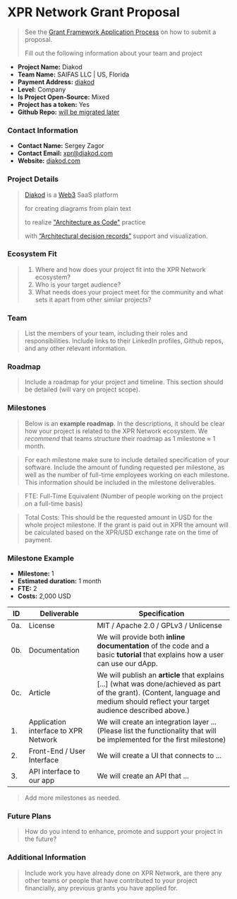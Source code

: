 # XPR Network Grant Proposal

> See the [Grant Framework Application Process](https://github.com/XPRNetwork/grant-framework#application-process) on how to submit a proposal.
>
> Fill out the following information about your team and project

- **Project Name:** Diakod
- **Team Name:** SAIFAS LLC | US, Florida
- **Payment Address:** [diakod](https://explorer.xprnetwork.org/account/diakod)
- **Level:** Company
- **Is Project Open-Source:** Mixed
- **Project has a token:** Yes
- **Github Repo:** [will be migrated later](https://github.com/<your_org>/<project_repo>)

### Contact Information

- **Contact Name:** Sergey Zagor
- **Contact Email:** xpr@diakod.com
- **Website:** [diakod.com](https://diakod.com)

### Project Details

> [Diakod](https://diakod.com) is a [Web3](https://en.wikipedia.org/wiki/Web3) SaaS platform
>
> for creating diagrams from plain text
>
> to realize ["Architecture as Code"](https://www.google.com/search?q=%22Architecture+as+Code%22) practice
>
> with [“Architectural decision records”](https://www.google.com/search?q=Architectural+decision+records) support and visualization. 

### Ecosystem Fit

> 1. Where and how does your project fit into the XPR Network ecosystem?
> 2. Who is your target audience?
> 3. What needs does your project meet for the community and what sets it apart from other similar projects?

### Team

> List the members of your team, including their roles and responsibilities. Include links to their LinkedIn profiles, Github repos, and any other relevant information.

### Roadmap

> Include a roadmap for your project and timeline. This section should be detailed (will vary on project scope).

### Milestones

> Below is an **example roadmap**. In the descriptions, it should be clear how your project is related to the XPR Network ecosystem. We _recommend_ that teams structure their roadmap as 1 milestone ≈ 1 month.

> For each milestone make sure to include detailed specification of your software. Include the amount of funding requested per milestone, as well as the number of full-time employees working on each milestone. This information should be included in the milestone deliverables.

> FTE: Full-Time Equivalent (Number of people working on the project on a full-time basis)

> Total Costs: This should be the requested amount in USD for the whole project milestone. If the grant is paid out in XPR the amount will be calculated based on the XPR/USD exchange rate on the time of payment.

### Milestone Example

- **Milestone:** 1
- **Estimated duration:** 1 month
- **FTE:**  2
- **Costs:** 2,000 USD

| ID | Deliverable | Specification |
| ----- | ----------- | ------------- |
| 0a. | License | MIT / Apache 2.0 / GPLv3 / Unlicense |
| 0b. | Documentation | We will provide both **inline documentation** of the code and a basic **tutorial** that explains how a user can use our dApp. |
| 0c. | Article | We will publish an **article** that explains [...] (what was done/achieved as part of the grant). (Content, language and medium should reflect your target audience described above.)
| 1. | Application interface to XPR Network | We will create an integration layer ... (Please list the functionality that will be implemented for the first milestone) |  
| 2. | Front-End / User Interface | We will create a UI that connects to ... |  
| 3. | API interface to our app | We will create an API that ... |  

> Add more milestones as needed.

### Future Plans

> How do you intend to enhance, promote and support your project in the future?

### Additional Information

> Include work you have already done on XPR Network, are there any other teams or people that have contributed to your project financially, any previous grants you have applied for.
